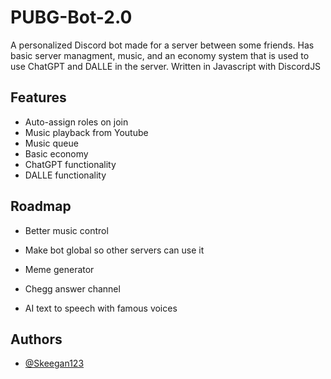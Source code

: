 # PUBG-Bot-2.0
A personalized Discord bot made for a server between some friends. Has basic server managment, music, and an economy system that is used to use ChatGPT and DALLE in the server. Written in Javascript with DiscordJS

## Features

- Auto-assign roles on join
- Music playback from Youtube
- Music queue
- Basic economy
- ChatGPT functionality
- DALLE functionality


## Roadmap

- Better music control

- Make bot global so other servers can use it

- Meme generator

- Chegg answer channel 

- AI text to speech with famous voices


## Authors

- [@Skeegan123](https://www.github.com/Skeegan123)
